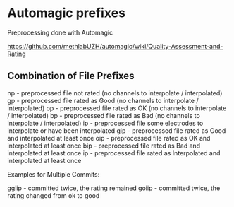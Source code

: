 # Automagic prefixes
Preprocessing done with Automagic 


https://github.com/methlabUZH/automagic/wiki/Quality-Assessment-and-Rating
## Combination of File Prefixes
np - preprocessed file not rated (no channels to interpolate / interpolated)
gp - preprocessed file rated as Good (no channels to interpolate / interpolated)
op - preprocessed file rated as OK (no channels to interpolate / interpolated)
bp - preprocessed file rated as Bad (no channels to interpolate / interpolated)
ip - preprocessed file some electrodes to interpolate or have been interpolated
gip - preprocessed file rated as Good and interpolated at least once
oip - preprocessed file rated as OK and interpolated at least once
bip - preprocessed file rated as Bad and interpolated at least once
ip - preprocessed file rated as Interpolated and interpolated at least once

Examples for Multiple Commits:

ggiip - committed twice, the rating remained
goiip - committed twice, the rating changed from ok to good
